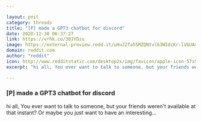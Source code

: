 ```yaml
---

layout: post
category: threads
title: "[P] made a GPT3 chatbot for discord"
date: 2020-12-30 06:37:27
link: https://vrhk.co/38JYDiu
image: https://external-preview.redd.it/uHuJ2Ta5SMZQNtvl63WIdcKr-lV6UAmUADhxMhZljy0.jpg?width=808&height=423.036649215&auto=webp&crop=808:423.036649215,smart&s=bd80183a863b41803d7c796a61a18679f9b60db8
domain: reddit.com
author: "reddit"
icon: http://www.redditstatic.com/desktop2x/img/favicon/apple-icon-57x57.png
excerpt: "hi all, You ever want to talk to someone, but your friends weren't available at that instant? Or maybe you just want to have an interesting..."

---
```


### [P] made a GPT3 chatbot for discord

hi all, You ever want to talk to someone, but your friends weren't available at that instant? Or maybe you just want to have an interesting...